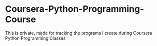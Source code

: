 # Coursera-Python-Programming-Course
This is private, made for tracking the programs I create during Coursera Python Programming Classes
